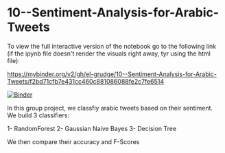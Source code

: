 # 10--Sentiment-Analysis-for-Arabic-Tweets

To view the full interactive version of the notebook go to the following link (if the ipynb file doesn't render the visuals right away, tyr using the html file):

https://mybinder.org/v2/gh/el-grudge/10--Sentiment-Analysis-for-Arabic-Tweets/f2bd71cfb7e431cc460c881086088fe2c7fe6514

[![Binder](https://mybinder.org/badge_logo.svg)](https://mybinder.org/v2/gh/el-grudge/10--Sentiment-Analysis-for-Arabic-Tweets/f2bd71cfb7e431cc460c881086088fe2c7fe6514)

In this group project, we classfiy arabic tweets based on their sentiment. We build 3 classifiers:

1- RandomForest
2- Gaussian Naive Bayes
3- Decision Tree

We then compare their accuracy and F-Scores
